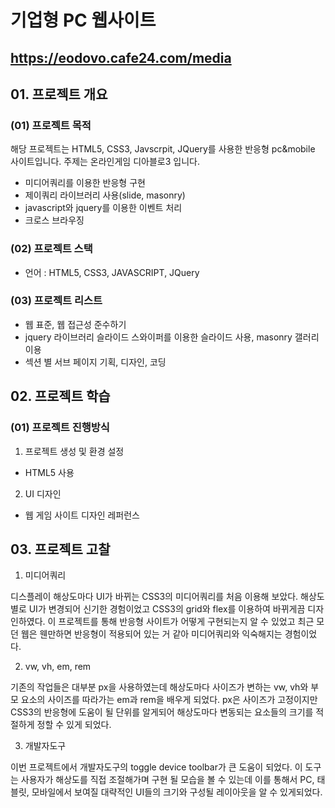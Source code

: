 # 기업형 PC 웹사이트

## https://eodovo.cafe24.com/media

## 01. 프로젝트 개요

### (01) 프로젝트 목적

해당 프로젝트는 HTML5, CSS3, Javscrpit, JQuery를 사용한 반응형 pc&mobile 사이트입니다. 주제는 온라인게임 디아블로3 입니다. 

- 미디어쿼리를 이용한 반응형 구현
- 제이쿼리 라이브러리 사용(slide, masonry)
- javascript와 jquery를 이용한 이벤트 처리
- 크로스 브라우징

### (02) 프로젝트 스택

- 언어 : HTML5, CSS3, JAVASCRIPT, JQuery

### (03) 프로젝트 리스트

- 웹 표준, 웹 접근성 준수하기
- jquery 라이브러리 슬라이드 스와이퍼를 이용한 슬라이드 사용, masonry 갤러리 이용
- 섹션 별 서브 페이지 기획, 디자인, 코딩

## 02. 프로젝트 학습

### (01) 프로젝트 진행방식

1. 프로젝트 생성 및 환경 설정

- HTML5 사용

2. UI 디자인

- 웹 게임 사이트 디자인 레퍼런스


## 03. 프로젝트 고찰

1. 미디어쿼리

디스플레이 해상도마다 UI가 바뀌는 CSS3의 미디어쿼리를 처음 이용해 보았다. 해상도별로 UI가 변경되어 신기한 경험이었고 CSS3의 grid와 flex를 이용하여 바뀌게끔 디자인하였다.
이 프로젝트를 통해 반응형 사이트가 어떻게 구현되는지 알 수 있었고 최근 모던 웹은 웬만하면 반응형이 적용되어 있는 거 같아 미디어쿼리와 익숙해지는 경험이었다.

2. vw, vh, em, rem

기존의 작업들은 대부분 px을 사용하였는데 해상도마다 사이즈가 변하는 vw, vh와 부모 요소의 사이즈를 따라가는 em과 rem을 배우게 되었다. px은 사이즈가 고정이지만
CSS3의 반응형에 도움이 될 단위를 알게되어 해상도마다 변동되는 요소들의 크기를 적절하게 정할 수 있게 되었다.

3. 개발자도구

이번 프로젝트에서 개발자도구의 toggle device toolbar가 큰 도움이 되었다. 이 도구는 사용자가 해상도를 직접 조절해가며 구현 될 모습을 볼 수 있는데 이를 통해서 PC, 태블릿,
 모바일에서 보여질 대략적인 UI들의 크기와 구성될 레이아웃을 알 수 있게되었다.
